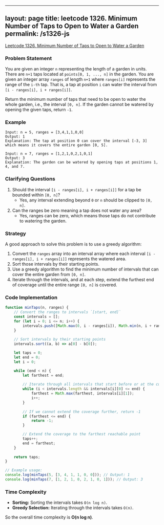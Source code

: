 
---
layout: page
title: leetcode 1326. Minimum Number of Taps to Open to Water a Garden
permalink: /s1326-js
---
[Leetcode 1326. Minimum Number of Taps to Open to Water a Garden](https://algoadvance.github.io/algoadvance/l1326)
### Problem Statement
You are given an integer `n` representing the length of a garden in units. There are `n+1` taps located at `points[0, 1, ..., n]` in the garden. You are given an integer array `ranges` of length `n+1` where `ranges[i]` represents the range of the `i-th` tap. That is, a tap at position `i` can water the interval from `[i - ranges[i], i + ranges[i]]`. 

Return the minimum number of taps that need to be open to water the whole garden, i.e., the interval `[0, n]`. If the garden cannot be watered by opening the given taps, return `-1`.

### Example
```
Input: n = 5, ranges = [3,4,1,1,0,0]
Output: 1
Explanation: The tap at position 0 can cover the interval [-3, 3] which means it covers the entire garden [0, 5].

Input: n = 7, ranges = [1,2,1,0,2,1,0,1]
Output: 3
Explanation: The garden can be watered by opening taps at positions 1, 4, and 7.
```

### Clarifying Questions
1. Should the interval `[i - ranges[i], i + ranges[i]]` for a tap be bounded within `[0, n]`?
   - Yes, any interval extending beyond `0` or `n` should be clipped to `[0, n]`.
2. Can the ranges be zero meaning a tap does not water any area?
   - Yes, ranges can be zero, which means those taps do not contribute to watering the garden.

### Strategy
A good approach to solve this problem is to use a greedy algorithm:
1. Convert the `ranges` array into an interval array where each interval `[i - ranges[i], i + ranges[i]]` represents the watered area.
2. Sort those intervals by their starting points.
3. Use a greedy algorithm to find the minimum number of intervals that can cover the entire garden from `[0, n]`. 
4. Iterate through the intervals, and at each step, extend the furthest end of coverage until the entire range `[0, n]` is covered.

### Code Implementation

```javascript
function minTaps(n, ranges) {
    // Convert the ranges to intervals `[start, end]`
    const intervals = [];
    for (let i = 0; i <= n; i++) {
        intervals.push([Math.max(0, i - ranges[i]), Math.min(n, i + ranges[i])]);
    }
    
    // Sort intervals by their starting points
    intervals.sort((a, b) => a[0] - b[0]);

    let taps = 0;
    let end = 0;
    let i = 0;

    while (end < n) {
        let farthest = end;
        
        // Iterate through all intervals that start before or at the current end
        while (i < intervals.length && intervals[i][0] <= end) {
            farthest = Math.max(farthest, intervals[i][1]);
            i++;
        }
        
        // If we cannot extend the coverage further, return -1
        if (farthest <= end) {
            return -1;
        }

        // Extend the coverage to the farthest reachable point
        taps++;
        end = farthest;
    }
    
    return taps;
}

// Example usage:
console.log(minTaps(5, [3, 4, 1, 1, 0, 0])); // Output: 1
console.log(minTaps(7, [1, 2, 1, 0, 2, 1, 0, 1])); // Output: 3
```

### Time Complexity
- **Sorting:** Sorting the intervals takes `O(n log n)`.
- **Greedy Selection:** Iterating through the intervals takes `O(n)`.

So the overall time complexity is **O(n log n)**.